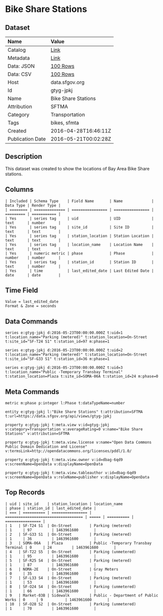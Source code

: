 # Bike Share Stations

## Dataset

| Name | Value |
| :--- | :---- |
| Catalog | [Link](https://catalog.data.gov/dataset/bike-share-stations) |
| Metadata | [Link](https://data.sfgov.org/api/views/gtyg-jpkj) |
| Data: JSON | [100 Rows](https://data.sfgov.org/api/views/gtyg-jpkj/rows.json?max_rows=100) |
| Data: CSV | [100 Rows](https://data.sfgov.org/api/views/gtyg-jpkj/rows.csv?max_rows=100) |
| Host | data.sfgov.org |
| Id | gtyg-jpkj |
| Name | Bike Share Stations |
| Attribution | SFTMA |
| Category | Transportation |
| Tags | bikes, sfmta |
| Created | 2016-04-28T16:46:11Z |
| Publication Date | 2016-05-21T00:02:28Z |

## Description

This dataset was created to show the locations of Bay Area Bike Share stations.

## Columns

```ls
| Included | Schema Type    | Field Name       | Name             | Data Type | Render Type |
| ======== | ============== | ================ | ================ | ========= | =========== |
| Yes      | series tag     | uid              | UID              | text      | number      |
| Yes      | series tag     | site_id          | Site ID          | text      | text        |
| Yes      | series tag     | station_location | Station Location | text      | text        |
| Yes      | series tag     | location_name    | Location Name    | text      | text        |
| Yes      | numeric metric | phase            | Phase            | number    | number      |
| Yes      | series tag     | station_id       | Station ID       | text      | number      |
| Yes      | time           | last_edited_date | Last Edited Date | date      | date        |
```

## Time Field

```ls
Value = last_edited_date
Format & Zone = seconds
```

## Data Commands

```ls
series e:gtyg-jpkj d:2016-05-23T00:00:00.000Z t:uid=1 t:location_name="Parking (metered)" t:station_location=On-Street t:site_id="SF-T24 S1" t:station_id=97 m:phase=1

series e:gtyg-jpkj d:2016-05-23T00:00:00.000Z t:uid=2 t:location_name="Parking (metered)" t:station_location=On-Street t:site_id="SF-G33 S1" t:station_id=36 m:phase=1

series e:gtyg-jpkj d:2016-05-23T00:00:00.000Z t:uid=3 t:location_name="Public -Temporary Transbay Terminal" t:station_location=Plaza t:site_id=SOMA-06A t:station_id=24 m:phase=0
```

## Meta Commands

```ls
metric m:phase p:integer l:Phase t:dataTypeName=number

entity e:gtyg-jpkj l:"Bike Share Stations" t:attribution=SFTMA t:url=https://data.sfgov.org/api/views/gtyg-jpkj

property e:gtyg-jpkj t:meta.view v:id=gtyg-jpkj v:category=Transportation v:averageRating=0 v:name="Bike Share Stations" v:attribution=SFTMA

property e:gtyg-jpkj t:meta.view.license v:name="Open Data Commons Public Domain Dedication and License" v:termsLink=http://opendatacommons.org/licenses/pddl/1.0/

property e:gtyg-jpkj t:meta.view.owner v:id=dbag-6qd9 v:screenName=OpenData v:displayName=OpenData

property e:gtyg-jpkj t:meta.view.tableauthor v:id=dbag-6qd9 v:screenName=OpenData v:roleName=publisher v:displayName=OpenData
```

## Top Records

```ls
| uid | site_id    | station_location | location_name                       | phase | station_id | last_edited_date | 
| === | ========== | ================ | =================================== | ===== | ========== | ================ | 
| 1   | SF-T24 S1  | On-Street        | Parking (metered)                   | 1     | 97         | 1463961600       | 
| 2   | SF-G33 S1  | On-Street        | Parking (metered)                   | 1     | 36         | 1463961600       | 
| 3   | SOMA-06A   | Plaza            | Public -Temporary Transbay Terminal | 0     | 24         | 1463961600       | 
| 4   | SF-T22 S5  | On-Street        | Parking (unmetered)                 | 1     | 95         | 1463961600       | 
| 5   | SF-R25 S4  | On-Street        | Parking (metered)                   | 1     | 87         | 1463961600       | 
| 6   | NOMA-2E    | On-Street        | Gray Meters                         | 0     | 35         | 1463961600       | 
| 7   | SF-L33 S4  | On-Street        | Parking (metered)                   | 1     | 53         | 1463961600       | 
| 8   | SF-O24 S4  | On-Street        | Parking (unmetered)                 | 1     | 66         | 1463961600       | 
| 9   | Market-03B | Sidewalk         | Public - Department of Public Works | 0     | 9          | 1463961600       | 
| 10  | SF-O28 S2  | On-Street        | Parking (unmetered)                 | 1     | 70         | 1463961600       | 
```